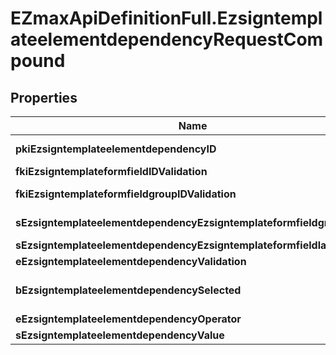 # EZmaxApiDefinitionFull.EzsigntemplateelementdependencyRequestCompound

## Properties

Name | Type | Description | Notes
------------ | ------------- | ------------- | -------------
**pkiEzsigntemplateelementdependencyID** | **Number** | The unique ID of the Ezsigntemplateelementdependency | [optional] 
**fkiEzsigntemplateformfieldIDValidation** | **Number** | The unique ID of the Ezsigntemplateformfield | [optional] 
**fkiEzsigntemplateformfieldgroupIDValidation** | **Number** | The unique ID of the Ezsigntemplateformfieldgroup | [optional] 
**sEzsigntemplateelementdependencyEzsigntemplateformfieldgrouplabel** | **String** | The Label for the Ezsigntemplateformfieldgroup | [optional] 
**sEzsigntemplateelementdependencyEzsigntemplateformfieldlabel** | **String** | The Label for the Ezsigntemplateformfield | [optional] 
**eEzsigntemplateelementdependencyValidation** | [**FieldEEzsigntemplateelementdependencyValidation**](FieldEEzsigntemplateelementdependencyValidation.md) |  | 
**bEzsigntemplateelementdependencySelected** | **Boolean** | Whether if it&#39;s selected or not when using eEzsigntemplateelementdependencyValidation &#x3D; Selected | [optional] 
**eEzsigntemplateelementdependencyOperator** | [**FieldEEzsigntemplateelementdependencyOperator**](FieldEEzsigntemplateelementdependencyOperator.md) |  | [optional] 
**sEzsigntemplateelementdependencyValue** | **String** | The value of the Ezsignelementdependency | [optional] 


